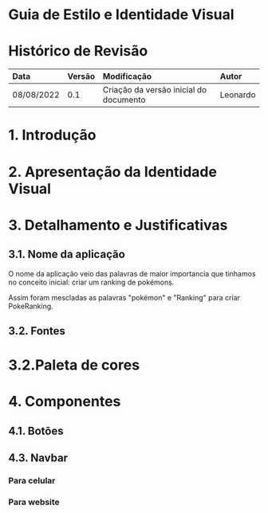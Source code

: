 # Guia de Estilo e Identidade Visual

# Histórico de Revisão


| Data   | Versão | Modificação  | Autor  |
| :- | :- | :- | :- |
| 08/08/2022 | 0.1 | Criação da versão inicial do documento | Leonardo |

# 1. Introdução


# 2. Apresentação da Identidade Visual


# 3. Detalhamento e Justificativas

## 3.1. Nome da aplicação

O nome da aplicação veio das palavras de maior importancia que tinhamos no conceito inicial: criar um ranking de pokémons.

Assim foram mescladas as palavras "pokémon" e "Ranking" para criar PokeRanking.

## 3.2. Fontes
	

# 3.2.Paleta de cores


# 4. Componentes

## 4.1. Botões



## 4.3. Navbar


### Para celular



### Para website

